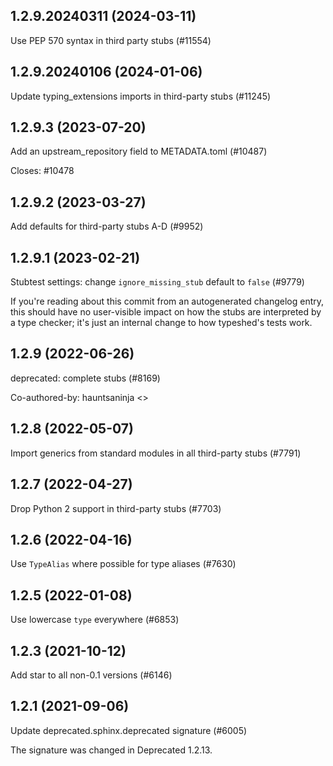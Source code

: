 ## 1.2.9.20240311 (2024-03-11)

Use PEP 570 syntax in third party stubs (#11554)

## 1.2.9.20240106 (2024-01-06)

Update typing_extensions imports in third-party stubs (#11245)

## 1.2.9.3 (2023-07-20)

Add an upstream_repository field to METADATA.toml (#10487)

Closes: #10478

## 1.2.9.2 (2023-03-27)

Add defaults for third-party stubs A-D (#9952)

## 1.2.9.1 (2023-02-21)

Stubtest settings: change `ignore_missing_stub` default to `false` (#9779)

If you're reading about this commit from an autogenerated changelog entry, this should have no user-visible impact on how the stubs are interpreted by a type checker; it's just an internal change to how typeshed's tests work.

## 1.2.9 (2022-06-26)

deprecated: complete stubs (#8169)

Co-authored-by: hauntsaninja <>

## 1.2.8 (2022-05-07)

Import generics from standard modules in all third-party stubs (#7791)

## 1.2.7 (2022-04-27)

Drop Python 2 support in third-party stubs (#7703)

## 1.2.6 (2022-04-16)

Use `TypeAlias` where possible for type aliases (#7630)

## 1.2.5 (2022-01-08)

Use lowercase `type` everywhere (#6853)

## 1.2.3 (2021-10-12)

Add star to all non-0.1 versions (#6146)

## 1.2.1 (2021-09-06)

Update deprecated.sphinx.deprecated signature (#6005)

The signature was changed in Deprecated 1.2.13.

